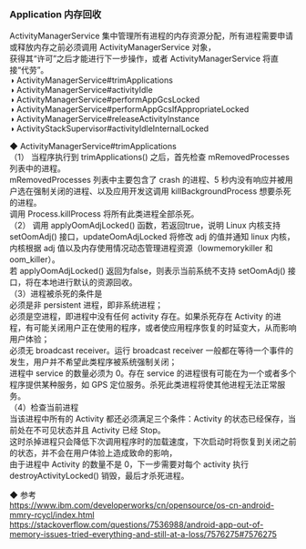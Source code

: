 ### Application 内存回收  
ActivityManagerService 集中管理所有进程的内存资源分配，所有进程需要申请或释放内存之前必须调用 ActivityManagerService 对象，  
获得其“许可”之后才能进行下一步操作，或者 ActivityManagerService 将直接“代劳”。  
◑ ActivityManagerService#trimApplications  
◑ ActivityManagerService#activityIdle  
◑ ActivityManagerService#performAppGcsLocked  
◑ ActivityManagerService#performAppGcsIfAppropriateLocked  
◑ ActivityManagerService#releaseActivityInstance  
◑ ActivityStackSupervisor#activityIdleInternalLocked  

◆ ActivityManagerService#trimApplications  
（1） 当程序执行到 trimApplications() 之后，首先检查 mRemovedProcesses 列表中的进程。  
mRemovedProcesses 列表中主要包含了 crash 的进程、5 秒内没有响应并被用户选在强制关闭的进程、以及应用开发这调用 killBackgroundProcess 想要杀死的进程。  
调用 Process.killProcess 将所有此类进程全部杀死。  
（2） 调用 applyOomAdjLocked() 函数，若返回true，说明 Linux 内核支持 setOomAdj() 接口，updateOomAdjLocked 将修改 adj 的值并通知 linux 内核，  
内核根据 adj 值以及内存使用情况动态管理进程资源（lowmemorykiller 和 oom_killer）。  
若 applyOomAdjLocked() 返回为false，则表示当前系统不支持 setOomAdj() 接口，将在本地进行默认的资源回收。  
（3）进程被杀死的条件是  
必须是非 persistent 进程，即非系统进程；  
必须是空进程，即进程中没有任何 activity 存在。如果杀死存在 Activity 的进程，有可能关闭用户正在使用的程序，或者使应用程序恢复的时延变大，从而影响用户体验；  
必须无 broadcast receiver。运行 broadcast receiver 一般都在等待一个事件的发生，用户并不希望此类程序被系统强制关闭；  
进程中 service 的数量必须为 0。存在 service 的进程很有可能在为一个或者多个程序提供某种服务，如 GPS 定位服务。杀死此类进程将使其他进程无法正常服务。  
（4）检查当前进程  
当该进程中所有的 Activity 都还必须满足三个条件：Activity 的状态已经保存，当前处在不可见状态并且 Activity 已经 Stop。  
这时杀掉进程只会降低下次调用程序时的加载速度，下次启动时将恢复到关闭之前的状态，并不会在用户体验上造成致命的影响，  
由于进程中 Activity 的数量不是 0，下一步需要对每个 activity 执行 destroyActivityLocked() 销毁，最后才杀死进程。  

◆ 参考  
https://www.ibm.com/developerworks/cn/opensource/os-cn-android-mmry-rcycl/index.html  
https://stackoverflow.com/questions/7536988/android-app-out-of-memory-issues-tried-everything-and-still-at-a-loss/7576275#7576275  

